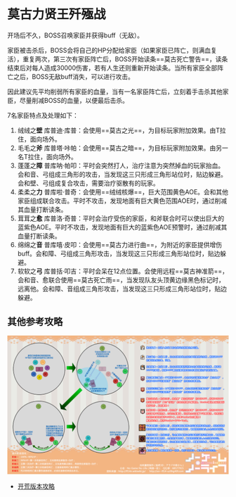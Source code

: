 # 莫古力贤王歼殛战

开场后不久，BOSS召唤家臣并获得<Status :id="469" name="绝对权威" />buff（无敌）。

家臣被击杀后，BOSS会将自己的HP分配给家臣（如果家臣已阵亡，则满血复活），重复两次，第三次有家臣阵亡后，BOSS开始读条==莫古死亡警告==，读条结束后对每人造成30000伤害，若有人生还则重新开始读条。当所有家臣全部阵亡之后，BOSS无敌buff消失，可以进行攻击。

因此建议先平均削弱所有家臣的血量，当有一名家臣阵亡后，立刻着手击杀其他家臣，尽量削减BOSS的血量，以便最后击杀。

7名家臣特点及处理如下：
1. 绒绒之**壁** 库普迪·库普：会使用==莫古之光==，为目标玩家附加<Status :id="471" name="莫古黑暗过敏症" />效果。由<Role name="tank" />T拉住，面向场外。
2. 毛毛之**斧** 库普塔·咔帕：会使用==莫古之暗==，为目标玩家附加<Status :id="472" name="莫古光芒过敏症" />效果。由另一名<Role name="tank" />T拉住，面向场外。
3. 蓬蓬之**障** 普库呐·帕叩：平时会突然打人，<Role name="healer" />治疗注意为突然掉血的玩家抬血。会和音、弓组成三角形的攻击，当发现这三只形成三角形站位时，贴边躲避。会和壁、弓组成复合攻击，需要<Role name="healer" />治疗驱散有<Status :id="402" name="怒发冲冠" dispel/>的玩家。
4. 柔柔之**力** 普库啦·普奇：会使用==绒绒核爆==，巨大范围黄色AOE。会和其他家臣组成联合攻击。平时不攻击，发现地面有巨大黄色范围AOE时，通过削减其血量打断读条。
5. 茸茸之**愈** 库普洛·奇普：平时会治疗受伤的家臣，和斧联合时可以使出巨大的蓝紫色AOE。平时不攻击，发现地面有巨大的蓝紫色AOE预警时，通过削减其血量打断读条。
6. 绵绵之**音** 普库嘻·皮叩：会使用==莫古力进行曲==，为附近的家臣提供增伤buff。会和障、弓组成三角形攻击，当发现这三只形成三角形站位时，贴边躲避。
7. 软软之**弓** 库普括·叩吉：平时会呆在12点位置。会使用远程==莫古神准箭==，会和音、愈联合使用==莫古死亡雨==，当发现队友头顶黄边缘黑色标记时，远离他。会和障、音组成三角形攻击，当发现这三只形成三角形站位时，贴边躲避。

## 其他参考攻略

<img src="./duty.assets/67.jpg" width="600px" />

* [开荒版本攻略](http://ff14.17173.com/content/2014-07-13/20140713000745799.shtml)
